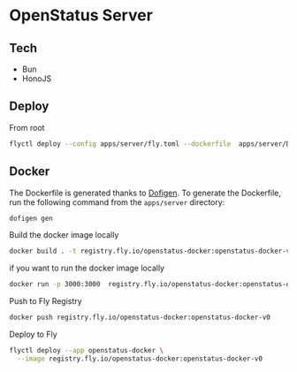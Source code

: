 # OpenStatus Server

## Tech

- Bun
- HonoJS

## Deploy

From root

```bash
flyctl deploy --config apps/server/fly.toml --dockerfile  apps/server/Dockerfile
```

## Docker

The Dockerfile is generated thanks to [Dofigen](https://github.com/lenra-io/dofigen). To generate the Dockerfile, run the following command from the `apps/server` directory:

```bash
dofigen gen
```

Build the docker image locally

```bash
docker build . -t registry.fly.io/openstatus-docker:openstatus-docker-v0  --file  ./apps/server/Dockerfile --platform linux/amd64
```

if you want to run the docker image locally

```bash
docker run -p 3000:3000  registry.fly.io/openstatus-docker:openstatus-docker-v0
```

Push to Fly Registry

```bash
docker push registry.fly.io/openstatus-docker:openstatus-docker-v0

```

Deploy to Fly

```bash
flyctl deploy --app openstatus-docker \
  --image registry.fly.io/openstatus-docker:openstatus-docker-v0
```
